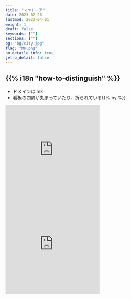 ```yaml
---
title: "マケドニア"
date: 2023-02-26
lastmod: 2023-04-01
weight: 1
draft: false
keywords: [""]
sections: [""]
bg: "bg/city.jpg"
flag: "MK.png"
no_detaile_info: true
jetro_detail: false
---
```



<div class="main-desciption country-description">
    <h2 class="section-title">{{% i18n "how-to-distinguish" %}}</h2>
    <ul class="rule-list">
        <li>ドメインは<span class="quiz">.mk</span></li>
        <li>看板の四隅が<span class="quiz">丸まっていたり、折られている</span>{{% by %}}</li>
    </ul>
</div>

<div class="googlemap-if">
<iframe src="https://www.google.com/maps/embed?pb=!4v1680354200981!6m8!1m7!1s8JLCET6LHx4XwuR--1pHzQ!2m2!1d41.77445223781045!2d20.86258415029428!3f244.64759863711743!4f-8.894598659661781!5f3.325193203789971" width="295" height="295" style="border:0;" allowfullscreen="" loading="lazy" referrerpolicy="no-referrer-when-downgrade"></iframe>
<iframe src="https://www.google.com/maps/embed?pb=!4v1680354353889!6m8!1m7!1s8PRw00Z17Hs-bycNHRrrnQ!2m2!1d42.00727466456357!2d20.9769287088211!3f341.8606786600137!4f1.24802500360083!5f2.6100782250704673" width="295" height="295" style="border:0;" allowfullscreen="" loading="lazy" referrerpolicy="no-referrer-when-downgrade"></iframe>

</div>